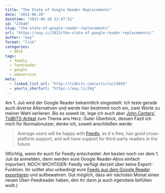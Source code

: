 ```yaml
---
title: "The State of Google Reader Replacements"
date: "2013-06-28"
datetime: "2013-06-28 22:47:52"
id: "23540"
slug: "the-state-of-google-reader-replacements"
url: "https://eay.cc/2013/the-state-of-google-reader-replacements/"
author: "eay"
format: "link"
categories:
  - 0815
tags:
  - feedly
  - feedreader
  - google
  - webservice
meta:
  - linked_list_url: "http://tidbits.com/article/13858"
  - yourls_shorturl: "https://eay.li/24g"
---
```


Am 1. Juli wird der Google Reader bekanntlich eingestellt. Ich teste gerade auch diverse Alternativen und werde hier bestimmt noch ein, zwei Worte zu meiner Wahl verlieren. Bis es soweit ist, lege ich euch aber [John Centers' TidBITS-Artikel](http://tidbits.com/article/13858) zum Thema ans Herz. Guter Überblick, dessen Fazit ich mich für Normalonutzer, denke ich, soweit anschließen werde:

> Average users will be happy with [Feedly](http://cloud.feedly.com/), as it´s free, has good cross-platform support, and will have support for third-party readers in the future.

(Wichtig, wenn ihr euch für Feedly entscheidet: Am besten noch vor dem 1. Juli da anmelden, dann werden eure Google Reader-Abos einfach importiert. NOCH WICHTIGER: Feedly verfügt derzeit über keine Export-Funktion. Ihr solltet also unbedingt eure [Feeds aus dem Google Reader exportieren](https://www.google.com/takeout/#custom:reader) und aufbewahren. Gut möglich, dass wir nächsten Monat einen neuen Über-Feedreader haben, den ihr dann ja auch irgendwie befüllen wollt.)
